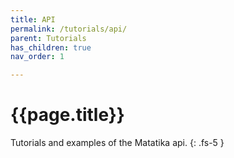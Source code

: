```yaml
---
title: API
permalink: /tutorials/api/
parent: Tutorials
has_children: true
nav_order: 1

---
```


# {{page.title}}

Tutorials and examples of the Matatika api.
{: .fs-5 }
